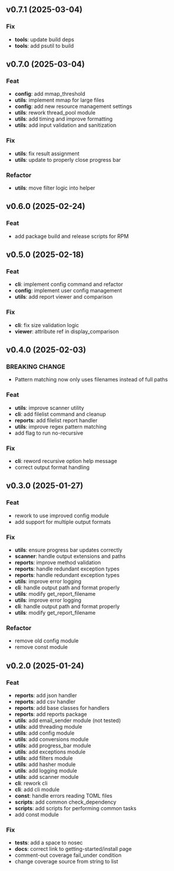 ## v0.7.1 (2025-03-04)

### Fix

- **tools**: update build deps
- **tools**: add psutil to build

## v0.7.0 (2025-03-04)

### Feat

- **config**: add mmap_threshold
- **utils**: implement mmap for large files
- **config**: add new resource management settings
- **utils**: rework thread_pool module
- **utils**: add timing and improve formatting
- **utils**: add input validation and sanitization

### Fix

- **utils**: fix result assignment
- **utils**: update to properly close progress bar

### Refactor

- **utils**: move filter logic into helper

## v0.6.0 (2025-02-24)

### Feat

- add package build and release scripts for RPM

## v0.5.0 (2025-02-18)

### Feat

- **cli**: implement config command and refactor
- **config**: implement user config management
- **utils**: add report viewer and comparison

### Fix

- **cli**: fix size validation logic
- **viewer**: attribute ref in display_comparison

## v0.4.0 (2025-02-03)

### BREAKING CHANGE

- Pattern matching now only uses filenames instead of full paths

### Feat

- **utils**: improve scanner utility
- **cli**: add filelist command and cleanup
- **reports**: add filelist report handler
- **utils**: improve regex pattern matching
- add flag to run no-recursive

### Fix

- **cli**: reword recursive option help message
- correct output format handling

## v0.3.0 (2025-01-27)

### Feat

- rework to use improved config module
- add support for multiple output formats

### Fix

- **utils**: ensure progress bar updates correctly
- **scanner**: handle output extensions and paths
- **reports**: improve method validation
- **reports**: handle redundant exception types
- **reports**: handle redundant exception types
- **utils**: improve error logging
- **cli**: handle output path and format properly
- **utils**: modify get_report_filename
- **utils**: improve error logging
- **cli**: handle output path and format properly
- **utils**: modify get_report_filename

### Refactor

- remove old config module
- remove const module

## v0.2.0 (2025-01-24)

### Feat

- **reports**: add json handler
- **reports**: add csv handler
- **reports**: add base classes for handlers
- **reports**: add reports package
- **utils**: add email_sender module (not tested)
- **utils**: add threading module
- **utils**: add config module
- **utils**: add conversions module
- **utils**: add progress_bar module
- **utils**: add exceptions module
- **utils**: add filters module
- **utils**: add hasher module
- **utils**: add logging module
- **utils**: add scanner module
- **cli**: rework cli
- **cli**: add cli module
- **const**: handle errors reading TOML files
- **scripts**: add common check_dependency
- **scripts**: add scripts for performing common tasks
- add const module

### Fix

- **tests**: add a space to nosec
- **docs**: correct link to getting-started/install page
- comment-out coverage fail_under condition
- change coverage source from string to list

